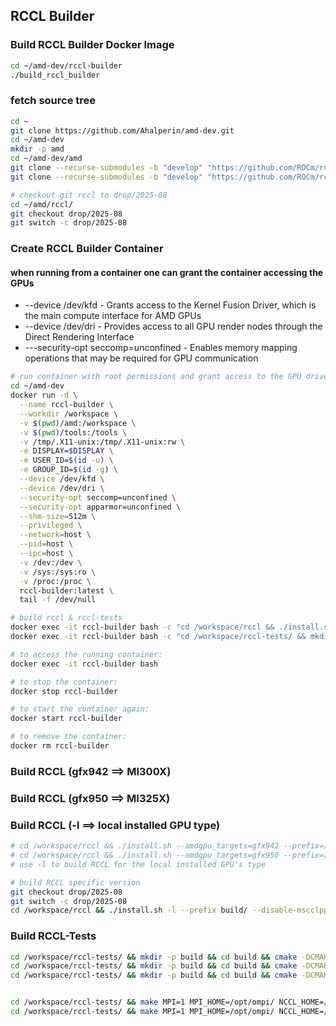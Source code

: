 ## RCCL Builder

### Build RCCL Builder Docker Image
```bash
cd ~/amd-dev/rccl-builder
./build_rccl_builder
```

### fetch source tree

```bash
cd ~
git clone https://github.com/Ahalperin/amd-dev.git
cd ~/amd-dev
mkdir -p amd
cd ~/amd-dev/amd
git clone --recurse-submodules -b "develop" "https://github.com/ROCm/rccl"
git clone --recurse-submodules -b "develop" "https://github.com/ROCm/rccl-tests"

# checkout git rccl to drop/2025-08
cd ~/amd/rccl/
git checkout drop/2025-08
git switch -c drop/2025-08
```

### Create RCCL Builder Container

#### when running from a container one can grant the container accessing the GPUs
- --device /dev/kfd - Grants access to the Kernel Fusion Driver, which is the main compute interface for AMD GPUs
- --device /dev/dri - Provides access to all GPU render nodes through the Direct Rendering Interface
- ---security-opt seccomp=unconfined - Enables memory mapping operations that may be required for GPU communication

```bash
# run container with root permissions and grant access to the GPU drivers
cd ~/amd-dev
docker run -d \
  --name rccl-builder \
  --workdir /workspace \
  -v $(pwd)/amd:/workspace \
  -v $(pwd)/tools:/tools \
  -v /tmp/.X11-unix:/tmp/.X11-unix:rw \
  -e DISPLAY=$DISPLAY \
  -e USER_ID=$(id -u) \
  -e GROUP_ID=$(id -g) \
  --device /dev/kfd \
  --device /dev/dri \
  --security-opt seccomp=unconfined \
  --security-opt apparmor=unconfined \
  --shm-size=512m \
  --privileged \
  --network=host \
  --pid=host \
  --ipc=host \
  -v /dev:/dev \
  -v /sys:/sys:ro \
  -v /proc:/proc \
  rccl-builder:latest \
  tail -f /dev/null

# build rccl & rccl-tests
docker exec -it rccl-builder bash -c "cd /workspace/rccl && ./install.sh -l --prefix build/ --disable-mscclpp --disable-msccl-kernel"
docker exec -it rccl-builder bash -c "cd /workspace/rccl-tests/ && mkdir -p build && cd build && cmake -DCMAKE_BUILD_TYPE=Release -DUSE_MPI=ON -DCMAKE_PREFIX_PATH="/home/dn/amd-dev/amd/rccl/install;${MPI_INSTALL_PREFIX}" -DGPU_TARGETS=gfx950 .. && make -j6"

# to access the running container:
docker exec -it rccl-builder bash

# to stop the container:
docker stop rccl-builder

# to start the container again:
docker start rccl-builder

# to remove the container:
docker rm rccl-builder
```


### Build RCCL (gfx942 ==> MI300X)
### Build RCCL (gfx950 ==> MI325X)
### Build RCCL (-l ==> local installed GPU type)

```bash
# cd /workspace/rccl && ./install.sh --amdgpu_targets=gfx942 --prefix=/workspace/rccl/install/ --tests_build
# cd /workspace/rccl && ./install.sh --amdgpu_targets=gfx950 --prefix=/workspace/rccl/install/ --tests_build
# use -l to build RCCL for the local installed GPU's type

# build RCCL specific version
git checkout drop/2025-08
git switch -c drop/2025-08
cd /workspace/rccl && ./install.sh -l --prefix build/ --disable-mscclpp --disable-msccl-kernel
```

### Build RCCL-Tests

```bash
cd /workspace/rccl-tests/ && mkdir -p build && cd build && cmake -DCMAKE_BUILD_TYPE=Release -DUSE_MPI=ON -DCMAKE_PREFIX_PATH="/workspace/rccl/install;${MPI_INSTALL_PREFIX}" -DGPU_TARGETS=gfx942 .. && make -j6
cd /workspace/rccl-tests/ && mkdir -p build && cd build && cmake -DCMAKE_BUILD_TYPE=Release -DUSE_MPI=ON -DCMAKE_PREFIX_PATH="/workspace/rccl/install;${MPI_INSTALL_PREFIX}" -DGPU_TARGETS=gfx950 .. && make -j6
cd /workspace/rccl-tests/ && mkdir -p build && cd build && cmake -DCMAKE_BUILD_TYPE=Release -DUSE_MPI=ON -DCMAKE_PREFIX_PATH="/home/dn/amd-dev/amd/rccl/install;${MPI_INSTALL_PREFIX}" -DGPU_TARGETS=gfx950 .. && make -j6


cd /workspace/rccl-tests/ && make MPI=1 MPI_HOME=/opt/ompi/ NCCL_HOME=/workspace/rccl -j 20
cd /workspace/rccl-tests/ && make MPI=1 MPI_HOME=/opt/ompi/ NCCL_HOME=/home/dn/amd-dev/amd/rccl -j 20



```
